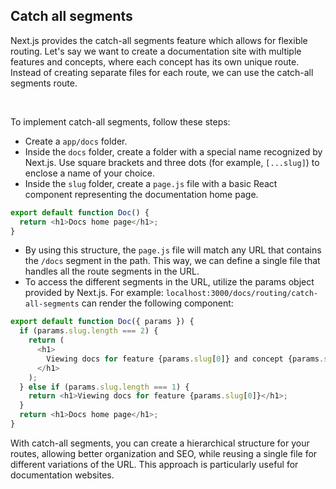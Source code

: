 ## Catch all segments

Next.js provides the catch-all segments feature which allows for flexible routing. Let's say we want to create a
documentation site with multiple features and concepts, where each concept has its own unique route. Instead of creating
separate files for each route, we can use the catch-all segments route.

&nbsp;
&nbsp;
&nbsp;

To implement catch-all segments, follow these steps:

+ Create a `app/docs` folder.
+ Inside the `docs` folder, create a folder with a special name recognized by Next.js. Use square brackets and three
  dots (for example, `[...slug]`) to enclose a name of your choice.
+ Inside the `slug` folder, create a `page.js` file with a basic React component representing the documentation home
  page.

```js
export default function Doc() {
  return <h1>Docs home page</h1>;
}
```

+ By using this structure, the `page.js` file will match any URL that contains the `/docs` segment in the path. This
  way, we can define a single file that handles all the route segments in the URL.
+ To access the different segments in the URL, utilize the params object provided by Next.js. For
  example: `localhost:3000/docs/routing/catch-all-segments` can render the following component:

```js
export default function Doc({ params }) {
  if (params.slug.length === 2) {
    return (
      <h1>
        Viewing docs for feature {params.slug[0]} and concept {params.slug[1]}
      </h1>
    );
  } else if (params.slug.length === 1) {
    return <h1>Viewing docs for feature {params.slug[0]}</h1>;
  }
  return <h1>Docs home page</h1>;
}
```

With catch-all segments, you can create a hierarchical structure for your routes, allowing better organization and SEO,
while reusing a single file for different variations of the URL. This approach is particularly useful for documentation
websites.





